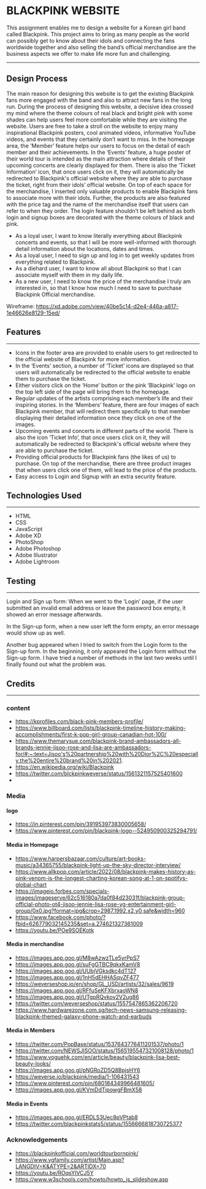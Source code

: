 # BLACKPINK WEBSITE

This assignment enables me to design a website for a Korean girl band called Blackpink. This project aims to bring as many people as the world can possibly get to know about their idols and connecting the fans worldwide together and also selling the band’s official merchandise are the business aspects we offer to make life more fun and challenging.

---
## Design Process
The main reason for designing this website is to get the existing Blackpink fans more engaged with the band and also to attract new fans in the long run. During the process of designing this website, a decisive idea crossed my mind where the theme colours of real black and bright pink with some shades can help users feel more comfortable while they are visiting the website. Users are free to take a stroll on the website to enjoy many inspirational Blackpink posters, cool animated videos, informative YouTube videos, and events that they certainly don’t want to miss. In the homepage area, the ‘Member’ feature helps our users to focus on the detail of each member and their achievements. In the ‘Events’ feature, a huge poster of their world tour is intended as the main attraction where details of their upcoming concerts are clearly displayed for them. There is also the ‘Ticket Information’ icon, that once users click on it, they will automatically be redirected to Blackpink's official website where they are able to purchase the ticket, right from their idols’ official website. On top of each space for the merchandise, I inserted only valuable products to enable Blackpink fans to associate more with their idols. Further, the products are also featured with the price tag and the name of the merchandise itself that users can refer to when they order. The login feature shouldn’t be left behind as both login and signup boxes are decorated with the theme colours of black and pink.
- As a loyal user, I want to know literally everything about Blackpink concerts and events, so that I will be more well-informed with thorough detail information about the locations, dates and times.
- As a loyal user, I need to sign up and log in to get weekly updates from everything related to Blackpink.
- As a diehard user, I want to know all about Blackpink so that I can associate myself with them in my daily life.
- As a new user, I need to know the price of the merchandise I truly am interested in, so that I know how much I need to save to purchase Blackpink Official merchandise.


Wireframe: https://xd.adobe.com/view/40be5c14-d2e4-446a-a817-1e46626e8129-15ed/


## Features
---

- Icons in the footer area are provided to enable users to get redirected to the official website of Blackpink for more information.
- In the ‘Events’ section, a number of ‘Ticket’ icons are displayed so that users will automatically be redirected to the official website to enable them to purchase the ticket.
- Either visitors click on the ‘Home’ button or the pink ‘Blackpink’ logo on the top left side of the page will bring them to the homepage.
- Regular updates of the artists comprising each member’s life and their inspiring stories. In the ‘Members’ feature, there are four images of each Blackpink member, that will redirect them specifically to that member displaying their detailed information once they click on one of the images.
- Upcoming events and concerts in different parts of the world. There is also the icon ‘Ticket Info’, that once users click on it, they will automatically be redirected to Blackpink's official website where they are able to purchase the ticket.
- Providing official products for Blackpink fans (the likes of us) to purchase. On top of the merchandise, there are three product images that when users click one of them, will lead to the price of the products.
- Easy access to Login and Signup with an extra security feature.

## Technologies Used
---
- HTML
- CSS
- JavaScript
- Adobe XD
- PhotoShop
- Adobe Photoshop
- Adobe Illustrator
- Adobe Lightroom
  
## Testing 
---
Login and Sign up form:
When we went to the ‘Login’ page, if the user submitted an invalid email address or leave the password box empty, it showed an error message afterwards.

In the Sign-up form, when a new user left the form empty, an error message would show up as well.

Another bug appeared when I tried to switch from the Login form to the Sign-up form. In the beginning, it only appeared the Login form without the Sign-up form. I have tried a number of methods in the last two weeks until I finally found out what the problem was. 




## Credits 
---
### content
- https://kprofiles.com/black-pink-members-profile/
- https://www.billboard.com/lists/blackpink-timeline-history-making-accomplishments/first-k-pop-girl-group-canadian-hot-100/
- https://www.themarysue.com/blackpink-brand-ambassadors-all-brands-jennie-jisoo-rose-and-lisa-are-ambassadors-for/#:~:text=Jisoo's%20partnership%20with%20Dior%2C%20especially,the%20entire%20brand%20in%202021.
- https://en.wikipedia.org/wiki/Blackpink
- https://twitter.com/blckpinkweverse/status/1561321157525401600
- 

### Media

#### logo
 - https://in.pinterest.com/pin/391953973830005658/
 -  https://www.pinterest.com/pin/blackpink-logo--524950900325294791/

#### Media in Homepage
- https://www.harpersbazaar.com/culture/art-books-music/a34365755/blackpink-light-up-the-sky-director-interview/
- https://www.allkpop.com/article/2022/08/blackpink-makes-history-as-pink-venom-is-the-longest-charting-korean-song-at-1-on-spotifys-global-chart
- https://imageio.forbes.com/specials-images/imageserve/62c516180a7da0f84d23031f/blackpink-group-official-photo-ot4-jisoo-jennie-lisa-rose-yg-entertainment-girl-group/0x0.jpg?format=jpg&crop=2987,1992,x2,y0,safe&width=960
- https://www.facebook.com/photo/?fbid=626779032145235&set=a.274621327361009
- https://youtu.be/POe9SOEKotk
#### Media in merchandise
- https://images.app.goo.gl/M8wAzwzTLe5yrPpS7
- https://images.app.goo.gl/suFgGTBC9qkxKamV8
- https://images.app.goo.gl/UUbjVGksdkc4dT127
- https://images.app.goo.gl/1nH5dEHHASqvZF477
- https://weverseshop.io/en/shop/GL_USD/artists/32/sales/9619
- https://images.app.goo.gl/RFfuSeKFXbrxaoWN8
- https://images.app.goo.gl/UTgpRQvkov2V2ug86
- https://twitter.com/weverseshop/status/1557547865362206720
- https://www.hardwarezone.com.sg/tech-news-samsung-releasing-blackpink-themed-galaxy-phone-watch-and-earbuds

#### Media in Members
- https://twitter.com/PopBase/status/1537643776411201537/photo/1
- https://twitter.com/NEWSJISOO/status/1565195547321008128/photo/1
- https://www.voguehk.com/en/article/beauty/blackpink-lisa-best-beauty-looks/
- https://images.app.goo.gl/pNGRoZD5Q8BpjsHY6
- https://weverse.io/blackpink/media/1-106431543
- https://www.pinterest.com/pin/680184349966481605/
- https://images.app.goo.gl/KVmDdTipowgFBmX58

#### Media in Events
- https://images.app.goo.gl/ERDLS3Uec8pVPtab8
- https://twitter.com/blackpinkstats5/status/1556666818730725377

### Acknowledgements
 - https://blackpinkofficial.com/worldtourbornpink/
 - https://www.ygfamily.com/artist/Main.asp?LANGDIV=K&ATYPE=2&ARTIDX=70
 - https://youtu.be/ROqsYIVCJ5Y
 - https://www.w3schools.com/howto/howto_js_slideshow.asp
  

